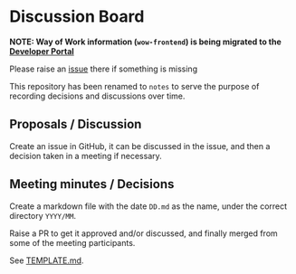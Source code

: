 # Discussion Board

**NOTE: Way of Work information (`wow-frontend`) is being migrated to the [Developer Portal](dhis2.github.io)**

Please raise an [issue](https://github.com/dhis2/dhis2.github.io/issues) there if something is missing

This repository has been renamed to `notes` to serve the purpose of recording decisions and discussions over time.

## Proposals / Discussion

Create an issue in GitHub, it can be discussed in the issue, and then a
decision taken in a meeting if necessary.

## Meeting minutes / Decisions

Create a markdown file with the date `DD.md` as the name, under the
correct directory `YYYY/MM`.

Raise a PR to get it approved and/or discussed, and finally merged from
some of the meeting participants.

See [TEMPLATE.md](TEMPLATE.md).

